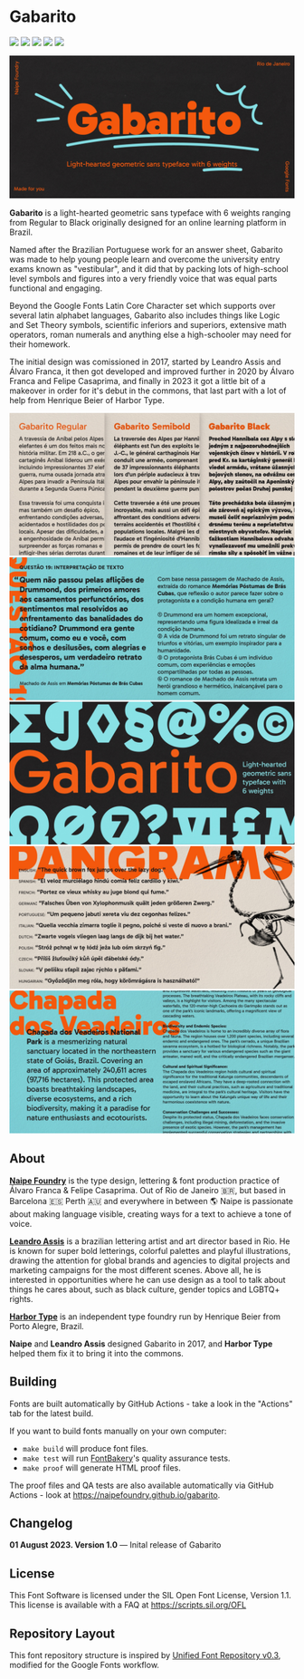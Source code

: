 # Gabarito

[![][Fontbakery]](https://naipefoundry.github.io/gabarito/fontbakery/fontbakery-report.html)
[![][Universal]](https://naipefoundry.github.io/gabarito/fontbakery/fontbakery-report.html)
[![][GF Profile]](https://naipefoundry.github.io/gabarito/fontbakery/fontbakery-report.html)
[![][Outline Correctness]](https://naipefoundry.github.io/gabarito/fontbakery/fontbakery-report.html)
[![][Shaping]](https://naipefoundry.github.io/gabarito/fontbakery/fontbakery-report.html)

[Fontbakery]: https://img.shields.io/endpoint?url=https%3A%2F%2Fraw.githubusercontent.com%2Fnaipefoundry%2Fgabarito%2Fgh-pages%2Fbadges%2Foverall.json
[GF Profile]: https://img.shields.io/endpoint?url=https%3A%2F%2Fraw.githubusercontent.com%2Fnaipefoundry%2Fgabarito%2Fgh-pages%2Fbadges%2FGoogleFonts.json
[Outline Correctness]: https://img.shields.io/endpoint?url=https%3A%2F%2Fraw.githubusercontent.com%2Fnaipefoundry%2Fgabarito%2Fgh-pages%2Fbadges%2FOutlineCorrectnessChecks.json
[Shaping]: https://img.shields.io/endpoint?url=https%3A%2F%2Fraw.githubusercontent.com%2Fnaipefoundry%2Fgabarito%2Fgh-pages%2Fbadges%2FShapingChecks.json
[Universal]: https://img.shields.io/endpoint?url=https%3A%2F%2Fraw.githubusercontent.com%2Fnaipefoundry%2Fgabarito%2Fgh-pages%2Fbadges%2FUniversal.json

![Sample Image](documentation/Image1.jpg)

**Gabarito** is a light-hearted geometric sans typeface with 6 weights ranging from Regular to Black originally designed for an online learning platform in Brazil. 

Named after the Brazilian Portuguese work for an answer sheet, Gabarito was made to help young people learn and overcome the university entry exams known as "vestibular", and it did that by packing lots of high-school level symbols and figures into a very friendly voice that was equal parts functional and engaging.

Beyond the Google Fonts Latin Core Character set which supports over several latin alphabet languages, Gabarito also includes things like Logic and Set Theory symbols, scientific inferiors and superiors, extensive math operators, roman numerals and anything else a high-schooler may need for their homework.

The initial design was comissioned in 2017, started by Leandro Assis and Álvaro Franca, it then got developed and improved further in 2020 by Álvaro Franca and Felipe Casaprima, and finally in 2023 it got a little bit of a makeover in order for it's debut in the commons, that last part with a lot of help from Henrique Beier of Harbor Type.


![Sample Image](documentation/Image2.jpg)
![Sample Image](documentation/Image3.jpg)
![Sample Image](documentation/Image4.jpg)
![Sample Image](documentation/Image5.jpg)
![Sample Image](documentation/Image6.jpg)

## About

[**Naipe Foundry**](naipe.xyz/) is the type design, lettering & font production practice of Álvaro Franca & Felipe Casaprima. Out of Rio de Janeiro 🇧🇷, but based in Barcelona 🇪🇸 Perth 🇦🇺 and everywhere in between 🌎 Naipe is passionate about making language visible, creating ways for a text to achieve a tone of voice.

[**Leandro Assis**](https://lebassis.com/) is a brazilian lettering artist and art director based in Rio. He is known for super bold letterings, colorful palettes and playful illustrations, drawing the attention for global brands and agencies to digital projects and marketing campaigns for the most different scenes. Above all, he is interested in opportunities where he can use design as a tool to talk about things he cares about, such as black culture, gender topics and LGBTQ+ rights.


[**Harbor Type**](https://www.harbortype.com/) is an independent type foundry run by Henrique Beier from Porto Alegre, Brazil.

**Naipe** and **Leandro Assis** designed Gabarito in 2017, and **Harbor Type** helped them fix it to bring it into the commons.

## Building

Fonts are built automatically by GitHub Actions - take a look in the "Actions" tab for the latest build.

If you want to build fonts manually on your own computer:

* `make build` will produce font files.
* `make test` will run [FontBakery](https://github.com/googlefonts/fontbakery)'s quality assurance tests.
* `make proof` will generate HTML proof files.

The proof files and QA tests are also available automatically via GitHub Actions - look at https://naipefoundry.github.io/gabarito.

## Changelog

**01 August 2023. Version 1.0**
— Inital release of Gabarito

## License

This Font Software is licensed under the SIL Open Font License, Version 1.1.
This license is available with a FAQ at
https://scripts.sil.org/OFL

## Repository Layout

This font repository structure is inspired by [Unified Font Repository v0.3](https://github.com/unified-font-repository/Unified-Font-Repository), modified for the Google Fonts workflow.
